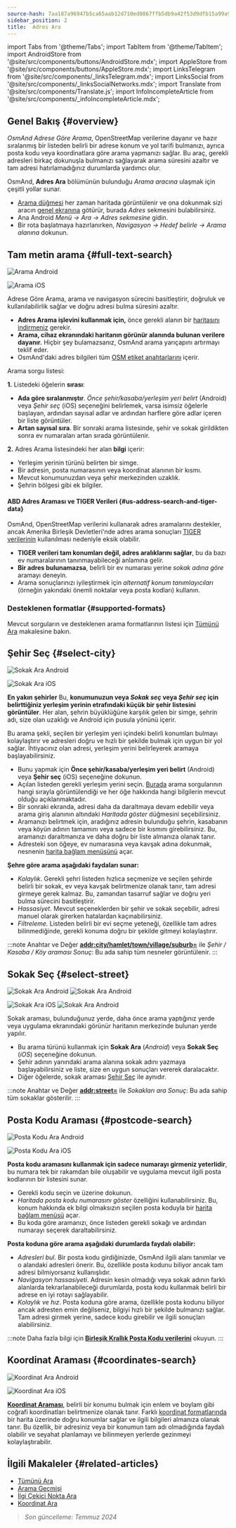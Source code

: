 ```yaml
---
source-hash: 7aa187a96947b5ca65aab12d710ed0867ffb5db9a42f53d9dfb15a99a9107f74
sidebar_position: 2
title:  Adres Ara
---
```

import Tabs from '@theme/Tabs';
import TabItem from '@theme/TabItem';
import AndroidStore from '@site/src/components/buttons/AndroidStore.mdx';
import AppleStore from '@site/src/components/buttons/AppleStore.mdx';
import LinksTelegram from '@site/src/components/_linksTelegram.mdx';
import LinksSocial from '@site/src/components/_linksSocialNetworks.mdx';
import Translate from '@site/src/components/Translate.js';
import InfoIncompleteArticle from '@site/src/components/_infoIncompleteArticle.mdx';


<InfoIncompleteArticle/>

## Genel Bakış {#overview}

*OsmAnd Adrese Göre Arama*, OpenStreetMap verilerine dayanır ve hazır sıralanmış bir listeden belirli bir adrese konum ve yol tarifi bulmanızı, ayrıca posta kodu veya koordinatlara göre arama yapmanızı sağlar. Bu araç, gerekli adresleri birkaç dokunuşla bulmanızı sağlayarak arama süresini azaltır ve tam adresi hatırlamadığınız durumlarda yardımcı olur.

OsmAnd, **Adres Ara** bölümünün bulunduğu *Arama aracına* ulaşmak için çeşitli yollar sunar.

- [Arama düğmesi](../widgets/map-buttons.md#search) her zaman haritada görüntülenir ve ona dokunmak sizi aracın [genel ekranına](#full-text-search) götürür, burada *Adres* sekmesini bulabilirsiniz.
- Ana Android *Menü → Ara → Adres sekmesine* gidin.
- Bir rota başlatmaya hazırlanırken, *Navigasyon → Hedef belirle → Arama alanına* dokunun.

## Tam metin arama {#full-text-search}

<Tabs groupId="operating-systems" queryString="current-os">

<TabItem value="android" label="Android">

![Arama Android](@site/static/img/search/search_address_2_andr.png)

</TabItem>

<TabItem value="ios" label="iOS">

![Arama iOS](@site/static/img/search/street_search_ios.png)

</TabItem>

</Tabs>

Adrese Göre Arama, arama ve navigasyon sürecini basitleştirir, doğruluk ve kullanılabilirlik sağlar ve doğru adresi bulma süresini azaltır.

- **Adres Arama işlevini kullanmak için,** önce gerekli alanın bir [haritasını indirmeniz](../start-with/download-maps.md) gerekir.
- **Arama, cihaz ekranındaki haritanın görünür alanında bulunan verilere dayanır.** Hiçbir şey bulamazsanız, OsmAnd arama yarıçapını artırmayı teklif eder.
- OsmAnd'daki adres bilgileri tüm [OSM etiket anahtarlarını](https://wiki.openstreetmap.org/w/index.php?title=Key:addr) içerir.

Arama sorgu listesi:

**1.** Listedeki öğelerin **sırası**:

- **Ada göre sıralanmıştır**. *Önce şehir/kasaba/yerleşim yeri belirt* (Android) veya *Şehir seç* (iOS) seçeneğini belirlemek, varsa isimsiz öğelerle başlayan, ardından sayısal adlar ve ardından harflere göre adlar içeren bir liste görüntüler.
- **Artan sayısal sıra**. Bir sonraki arama listesinde, şehir ve sokak girildikten sonra ev numaraları artan sırada görüntülenir.

**2.** Adres Arama listesindeki her alan **bilgi** içerir:

- Yerleşim yerinin türünü belirten bir simge.
- Bir adresin, posta numarasının veya koordinat alanının bir kısmı.
- Mevcut konumunuzdan veya şehir merkezinden uzaklık.
- Şehrin bölgesi gibi ek bilgiler.

#### ABD Adres Araması ve TIGER Verileri {#us-address-search-and-tiger-data}

OsmAnd, OpenStreetMap verilerini kullanarak adres aramalarını destekler, ancak Amerika Birleşik Devletleri'nde adres arama sonuçları [TIGER verilerinin](https://wiki.openstreetmap.org/wiki/TIGER) kullanılması nedeniyle eksik olabilir.

- **TIGER verileri tam konumları değil, adres aralıklarını sağlar**, bu da bazı ev numaralarının tanınmayabileceği anlamına gelir.
- **Bir adres bulunamazsa**, belirli bir ev numarası yerine *sokak adına göre* aramayı deneyin.
- Arama sonuçlarınızı iyileştirmek için *alternatif konum tanımlayıcıları* (örneğin yakındaki önemli noktalar veya posta kodları) kullanın.

### Desteklenen formatlar {#supported-formats}

Mevcut sorguların ve desteklenen arama formatlarının listesi için [Tümünü Ara](./search-all.md#basic-queries) makalesine bakın.

## Şehir Seç {#select-city}

<Tabs groupId="operating-systems" queryString="current-os">

<TabItem value="android" label="Android">

![Sokak Ara Android](@site/static/img/search/town_search_android.png)

</TabItem>

<TabItem value="ios" label="iOS">

![Sokak Ara iOS](@site/static/img/search/town_search_ios.png)

</TabItem>

</Tabs>

**En yakın şehirler**
Bu, **konumunuzun veya *Sokak seç* veya *Şehir seç* için belirttiğiniz yerleşim yerinin etrafındaki küçük bir şehir listesini görüntüler**. Her alan, şehrin büyüklüğüne karşılık gelen bir simge, şehrin adı, size olan uzaklığı ve Android için pusula yönünü içerir.

Bu arama şekli, seçilen bir yerleşim yeri içindeki belirli konumları bulmayı kolaylaştırır ve adresleri doğru ve hızlı bir şekilde bulmak için uygun bir yol sağlar. İhtiyacınız olan adresi, yerleşim yerini belirleyerek aramaya başlayabilirsiniz.

- Bunu yapmak için **Önce şehir/kasaba/yerleşim yeri belirt** (Android) veya **Şehir seç** (iOS) seçeneğine dokunun.
- Açılan listeden gerekli yerleşim yerini seçin. [Burada](#full-text-search) arama sorgularının hangi sırayla görüntülendiği ve her öğe hakkında hangi bilgilerin mevcut olduğu açıklanmaktadır.
- Bir sonraki ekranda, adresi daha da daraltmaya devam edebilir veya arama giriş alanının altındaki *Haritada göster* düğmesini seçebilirsiniz.
- Aramanızı belirtmek için, aradığınız adresin bulunduğu şehrin, kasabanın veya köyün adının tamamını veya sadece bir kısmını girebilirsiniz. Bu, aramanızı daraltmanıza ve daha doğru bir liste almanıza olanak tanır.
- Adresteki son öğeye, ev numarasına veya kavşak adına dokunmak, nesnenin [harita bağlam menüsünü](../map/map-context-menu.md#select-an-object-single-tap) açar.

**Şehre göre arama aşağıdaki faydaları sunar:**

- *Kolaylık*. Gerekli şehri listeden hızlıca seçmenize ve seçilen şehirde belirli bir sokak, ev veya kavşak belirtmenize olanak tanır, tam adresi girmeye gerek kalmaz. Bu, zamandan tasarruf sağlar ve doğru yeri bulma sürecini basitleştirir.
- *Hassasiyet.* Mevcut seçeneklerden bir şehir ve sokak seçebilir, adresi manuel olarak girerken hatalardan kaçınabilirsiniz.
- *Filtreleme.* Listeden belirli bir evi seçme yeteneği, özellikle tam adres bilinmediğinde, gerekli konuma doğru bir şekilde gitmeyi kolaylaştırır.

:::note Anahtar ve Değer
[**addr:city/hamlet/town/village/suburb=**](https://wiki.openstreetmap.org/w/index.php?title=Key:addr) ile *Şehir / Kasaba / Köy araması*
*Sonuç*: Bu ada sahip tüm nesneler görüntülenir.
:::

## Sokak Seç {#select-street}

<Tabs groupId="operating-systems" queryString="current-os">

<TabItem value="android" label="Android">

![Sokak Ara Android](@site/static/img/search/street_search.png) ![Sokak Ara Android](@site/static/img/search/street_search_1.png)

</TabItem>

<TabItem value="ios" label="iOS">

![Sokak Ara iOS](@site/static/img/search/address_street_search_3_ios.png) ![Sokak Ara Android](@site/static/img/search/address_street_search_4_ios.png)

</TabItem>

</Tabs>

Sokak araması, bulunduğunuz yerde, daha önce arama yaptığınız yerde veya uygulama ekranındaki görünür haritanın merkezinde bulunan yerde yapılır.

- Bu arama türünü kullanmak için **Sokak Ara** (*Android*) veya **Sokak Seç** (*iOS*) seçeneğine dokunun.
- Şehir adının yanındaki arama alanına sokak adını yazmaya başlayabilirsiniz ve liste, size en uygun sonuçları vererek daralacaktır.
- Diğer öğelerde, sokak araması [Şehir Seç](#select-city) ile aynıdır.

:::note Anahtar ve Değer
[**addr:street=**](https://wiki.openstreetmap.org/w/index.php?title=Key:addr) ile *Sokakları ara*
*Sonuç*: Bu ada sahip tüm sokaklar gösterilir.
:::

## Posta Kodu Araması {#postcode-search}

<Tabs groupId="operating-systems" queryString="current-os">

<TabItem value="android" label="Android">

![Posta Kodu Ara Android](@site/static/img/search/postcode_android.png)

</TabItem>

<TabItem value="ios" label="iOS">

![Posta Kodu Ara iOS](@site/static/img/search/postcode_ios.png)

</TabItem>

</Tabs>

**Posta kodu aramasını kullanmak için sadece numarayı girmeniz yeterlidir**, bu numara tek bir rakamdan bile oluşabilir ve uygulama mevcut ilgili posta kodlarının bir listesini sunar.

- Gerekli kodu seçin ve üzerine dokunun.
- *Haritada posta kodu numarasını göster* özelliğini kullanabilirsiniz. Bu, konum hakkında ek bilgi olmaksızın seçilen posta koduyla bir [harita bağlam menüsü](../map/map-context-menu.md#select-an-object-single-tap) açar.
- Bu koda göre aramanızı, önce listeden gerekli sokağı ve ardından numarayı seçerek daraltabilirsiniz.

**Posta koduna göre arama aşağıdaki durumlarda faydalı olabilir:**

- *Adresleri bul*. Bir posta kodu girdiğinizde, OsmAnd ilgili alanı tanımlar ve o alandaki adresleri önerir. Bu, özellikle posta kodunu biliyor ancak tam adresi bilmiyorsanız kullanışlıdır.
- *Navigasyon hassasiyeti*. Adresin kesin olmadığı veya sokak adının farklı alanlarda tekrarlanabileceği durumlarda, posta kodu kullanmak belirli bir adrese en iyi rotayı sağlayabilir.
- *Kolaylık ve hız*. Posta koduna göre arama, özellikle posta kodunu biliyor ancak adresten emin değilseniz, bilgiyi hızlı bir şekilde bulmanızı sağlar. Tam adresi girmek yerine, sadece kodu girebilir ve ilgili sonuçları alabilirsiniz.

:::note
Daha fazla bilgi için **[Birleşik Krallık Posta Kodu verilerini](https://github.com/hvdwolf/OsmAnd-UKpostcodes/releases)** okuyun.
:::

## Koordinat Araması {#coordinates-search}

<Tabs groupId="operating-systems" queryString="current-os">

<TabItem value="android" label="Android">

![Koordinat Ara Android](@site/static/img/search/coordinates_search_android.png)

</TabItem>

<TabItem value="ios" label="iOS">

![Koordinat Ara iOS](@site/static/img/search/coordinates_search_ios.png)

</TabItem>

</Tabs>

[**Koordinat Araması**](../search/search-coordinates.md), belirli bir konumu bulmak için enlem ve boylam gibi coğrafi koordinatları belirtmenize olanak tanır. Farklı [koordinat formatlarında](../search/search-coordinates.md#coordinates-search) bir harita üzerinde doğru konumlar sağlar ve ilgili bilgileri almanıza olanak tanır. Bu özellik, bir adresiniz veya bir konumun tam adı olmadığında faydalı olabilir ve seyahat planlamayı ve bilinmeyen yerlerde gezinmeyi kolaylaştırabilir.

## İlgili Makaleler {#related-articles}

- [Tümünü Ara](./search-all.md)
- [Arama Geçmişi](./search-history.md)
- [İlgi Çekici Nokta Ara](./search-poi.md)
- [Koordinat Ara](./search-coordinates.md)

> *Son güncelleme: Temmuz 2024*